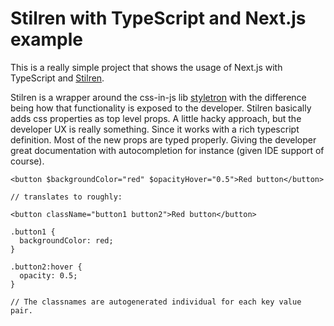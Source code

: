 # Stilren with TypeScript and Next.js example

This is a really simple project that shows the usage of Next.js with TypeScript and [Stilren](https://www.npmjs.com/package/stilren).

Stilren is a wrapper around the css-in-js lib [styletron](https://www.npmjs.com/package/styletron) with the difference being how that functionality is exposed to the developer. Stilren basically adds css properties as top level props. A little hacky approach, but the developer UX is really something. Since it works with a rich typescript definition. Most of the new props are typed properly. Giving the developer great documentation with autocompletion for instance (given IDE support of course).

```
<button $backgroundColor="red" $opacityHover="0.5">Red button</button>

// translates to roughly:

<button className="button1 button2">Red button</button>

.button1 {
  backgroundColor: red;
}

.button2:hover {
  opacity: 0.5;
}

// The classnames are autogenerated individual for each key value pair.
```
